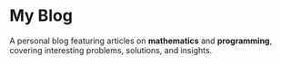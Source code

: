 # My Blog

A personal blog featuring articles on **mathematics** and **programming**, covering interesting problems, solutions, and insights.
